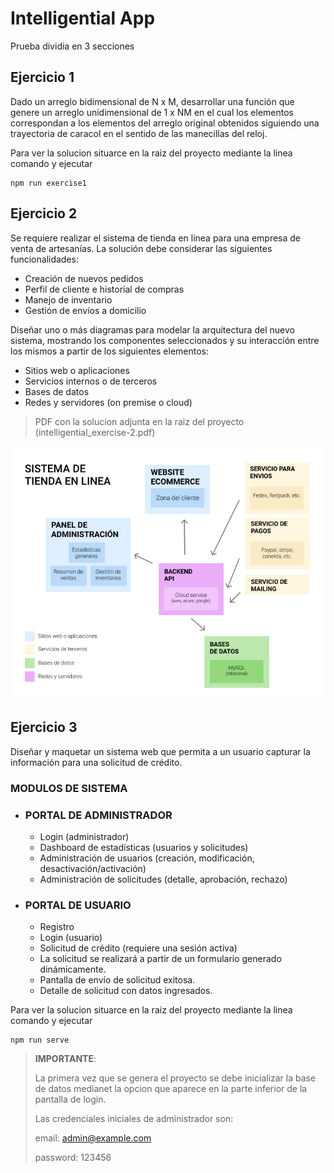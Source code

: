 # Intelligential App

Prueba dividia en 3 secciones

## Ejercicio 1
Dado un arreglo bidimensional de N x M, desarrollar una función que genere un
arreglo unidimensional de 1 x NM en el cual los elementos correspondan a los
elementos del arreglo original obtenidos siguiendo una trayectoria de caracol en el
sentido de las manecillas del reloj.

Para ver la solucion situarce en la raiz del proyecto mediante la linea comando y ejecutar
```
npm run exercise1
```

## Ejercicio 2
Se requiere realizar el sistema de tienda en línea para una empresa de venta de
artesanías. La solución debe considerar las siguientes funcionalidades:
+ Creación de nuevos pedidos
+ Perfil de cliente e historial de compras
+ Manejo de inventario
+ Gestión de envíos a domicilio

Diseñar uno o más diagramas para modelar la arquitectura del nuevo sistema, mostrando los componentes seleccionados y su interacción entre los mismos a partir de los siguientes elementos:
+ Sitios web o aplicaciones
+ Servicios internos o de terceros
+ Bases de datos
+ Redes y servidores (on premise o cloud)

> PDF con la solucion adjunta en la raiz del proyecto (intelligential_exercise-2.pdf)

![Imagen](https://github.com/martinalanis/intelligential-app/blob/main/intelligential_exercise-2.jpg?raw=true)

## Ejercicio 3
Diseñar y maquetar un sistema web que permita a un usuario capturar la información para una solicitud de crédito.

### MODULOS DE SISTEMA
+ ### **PORTAL DE ADMINISTRADOR**
  - Login (administrador)
  - Dashboard de estadísticas (usuarios y solicitudes)
  - Administración de usuarios (creación, modificación, desactivación/activación)
  - Administración de solicitudes (detalle, aprobación, rechazo)

+ ### **PORTAL DE USUARIO**
  - Registro
  - Login (usuario)
  - Solicitud de crédito (requiere una sesión activa)
  - La solicitud se realizará a partir de un formulario generado dinámicamente.
  - Pantalla de envío de solicitud exitosa.
  - Detalle de solicitud con datos ingresados.

Para ver la solucion situarce en la raiz del proyecto mediante la linea comando y ejecutar
```
npm run serve
```
>**IMPORTANTE**:
>
> La primera vez que se genera el proyecto se debe inicializar la base de datos medianet la opcion que aparece en la parte inferior de la pantalla de login.
>
> Las credenciales iniciales de administrador son:
>
> email: admin@example.com
>
> password: 123456
